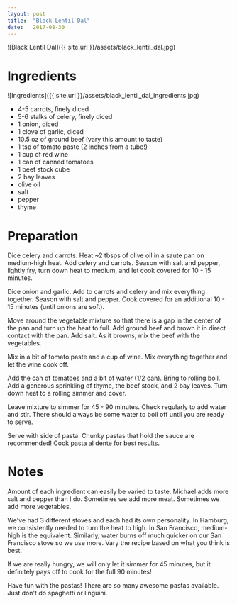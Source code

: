 ```yaml
---
layout: post
title:  "Black Lentil Dal"
date:   2017-08-30
---
```


![Black Lentil Dal]({{ site.url }}/assets/black_lentil_dal.jpg)



# Ingredients

![Ingredients]({{ site.url }}/assets/black_lentil_dal_ingredients.jpg)

* 4-5 carrots, finely diced
* 5-6 stalks of celery, finely diced
* 1 onion, diced
* 1 clove of garlic, diced
* 10.5 oz of ground beef (vary this amount to taste)
* 1 tsp of tomato paste (2 inches from a tube!)
* 1 cup of red wine
* 1 can of canned tomatoes
* 1 beef stock cube
* 2 bay leaves
* olive oil
* salt
* pepper
* thyme


# Preparation
Dice celery and carrots. Heat ~2 tbsps of olive oil in a saute pan on medium-high heat. Add celery and carrots. Season with salt and pepper, lightly fry, turn down heat to medium, and let cook covered for 10 - 15 minutes.

Dice onion and garlic. Add to carrots and celery and mix everything together. Season with salt and pepper. Cook covered for an additional 10 - 15 minutes (until onions are soft).

Move around the vegetable mixture so that there is a gap in the center of the pan and turn up the heat to full. Add ground beef and brown it in direct contact with the pan. Add salt. As it browns, mix the beef with the vegetables.

Mix in a bit of tomato paste and a cup of wine. Mix everything together and let the wine cook off.

Add the can of tomatoes and a bit of water (1/2 can). Bring to rolling boil. Add a generous sprinkling of thyme, the beef stock, and 2 bay leaves. Turn down heat to a rolling simmer and cover.

Leave mixture to simmer for 45 - 90 minutes. Check regularly to add water and stir. There should always be some water to boil off until you are ready to serve.

Serve with side of pasta. Chunky pastas that hold the sauce are recommended! Cook pasta al dente for best results.

# Notes
Amount of each ingredient can easily be varied to taste. Michael adds more salt and pepper than I do. Sometimes we add more meat. Sometimes we add more vegetables.

We've had 3 different stoves and each had its own personality. In Hamburg, we consistently needed to turn the heat to high. In San Francisco, medium-high is the equivalent. Similarly, water burns off much quicker on our San Francisco stove so we use more. Vary the recipe based on what you think is best.

If we are really hungry, we will only let it simmer for 45 minutes, but it definitely pays off to cook for the full 90 minutes!

Have fun with the pastas! There are so many awesome pastas available. Just don't do spaghetti or linguini.
